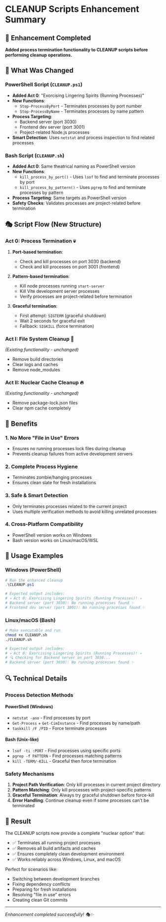 # CLEANUP Scripts Enhancement Summary

## 🎯 Enhancement Completed
**Added process termination functionality to CLEANUP scripts before performing cleanup operations.**

## 🔧 What Was Changed

### PowerShell Script (`CLEANUP.ps1`)
- **Added Act 0**: "Exorcising Lingering Spirits (Running Processes)"
- **New Functions**:
  - `Stop-ProcessByPort` - Terminates processes by port number
  - `Stop-ProcessByName` - Terminates processes by name pattern
- **Process Targeting**:
  - Backend server (port 3030)
  - Frontend dev server (port 3001) 
  - Project-related Node.js processes
- **Smart Detection**: Uses `netstat` and process inspection to find related processes

### Bash Script (`CLEANUP.sh`)
- **Added Act 0**: Same theatrical naming as PowerShell version
- **New Functions**:
  - `kill_process_by_port()` - Uses `lsof` to find and terminate processes by port
  - `kill_process_by_pattern()` - Uses `pgrep` to find and terminate processes by pattern
- **Process Targeting**: Same targets as PowerShell version
- **Safety Checks**: Validates processes are project-related before termination

## 🎭 Script Flow (New Structure)

### Act 0: Process Termination 💀
1. **Port-based termination**:
   - Check and kill processes on port 3030 (backend)
   - Check and kill processes on port 3001 (frontend)

2. **Pattern-based termination**:
   - Kill node processes running `start-server`
   - Kill Vite development server processes
   - Verify processes are project-related before termination

3. **Graceful termination**:
   - First attempt: `SIGTERM` (graceful shutdown)
   - Wait 2 seconds for graceful exit
   - Fallback: `SIGKILL` (force termination)

### Act I: File System Cleanup 🧹
*(Existing functionality - unchanged)*
- Remove build directories
- Clear logs and caches
- Remove node_modules

### Act II: Nuclear Cache Cleanup 🔥
*(Existing functionality - unchanged)*
- Remove package-lock.json files
- Clear npm cache completely

## 🚀 Benefits

### 1. **No More "File in Use" Errors**
- Ensures no running processes lock files during cleanup
- Prevents cleanup failures from active development servers

### 2. **Complete Process Hygiene**
- Terminates zombie/hanging processes
- Ensures clean slate for fresh installations

### 3. **Safe & Smart Detection**
- Only terminates processes related to the current project
- Uses multiple verification methods to avoid killing unrelated processes

### 4. **Cross-Platform Compatibility**
- PowerShell version works on Windows
- Bash version works on Linux/macOS/WSL

## 🎪 Usage Examples

### Windows (PowerShell)
```powershell
# Run the enhanced cleanup
.\CLEANUP.ps1

# Expected output includes:
# 💀 Act 0: Exorcising Lingering Spirits (Running Processes)! 💀
# Backend server (port 3030): No running processes found ✨
# Frontend dev server (port 3001): No running processes found ✨
```

### Linux/macOS (Bash)
```bash
# Make executable and run
chmod +x CLEANUP.sh
./CLEANUP.sh

# Expected output includes:
# 💀 Act 0: Exorcising Lingering Spirits (Running Processes)! 💀
# 🔍 Checking for Backend server on port 3030...
# Backend server (port 3030): No running processes found ✨
```

## 🔍 Technical Details

### Process Detection Methods

#### PowerShell (Windows)
- `netstat -ano` - Find processes by port
- `Get-Process` + `Get-CimInstance` - Find processes by name/path
- `taskkill /F /PID` - Force terminate processes

#### Bash (Unix-like)
- `lsof -ti :PORT` - Find processes using specific ports
- `pgrep -f PATTERN` - Find processes matching patterns
- `kill -TERM/-KILL` - Graceful then force termination

### Safety Mechanisms
1. **Project Path Verification**: Only kill processes in current project directory
2. **Pattern Matching**: Only kill processes with project-specific patterns
3. **Graceful Termination**: Always try graceful shutdown before force-kill
4. **Error Handling**: Continue cleanup even if some processes can't be terminated

## 🎉 Result
The CLEANUP scripts now provide a complete "nuclear option" that:
- ✅ Terminates all running project processes
- ✅ Removes all build artifacts and caches
- ✅ Ensures completely clean development environment
- ✅ Works reliably across Windows, Linux, and macOS

Perfect for scenarios like:
- Switching between development branches
- Fixing dependency conflicts
- Preparing for fresh installations
- Resolving "file in use" errors
- Creating clean Git commits

---
*Enhancement completed successfully! 🎭✨*
